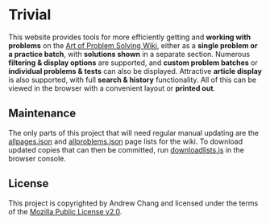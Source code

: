 # Trivial

This website provides tools for more efficiently getting and **working with problems** on the [Art of Problem Solving Wiki](https://artofproblemsolving.com/wiki/), either as a **single problem or a practice batch**, with **solutions shown** in a separate section. Numerous **filtering & display options** are supported, and **custom problem batches** or **individual problems & tests** can also be displayed. Attractive **article display** is also supported, with full **search & history** functionality. All of this can be viewed in the browser with a convenient layout or **printed out**.

## Maintenance

The only parts of this project that will need regular manual updating are the [allpages.json](data/allpages.json) and [allproblems.json](data/allproblems.json) page lists for the wiki. To download updated copies that can then be committed, run [downloadlists.js](downloadlists.js) in the browser console.

## License

This project is copyrighted by Andrew Chang and licensed under the terms of the [Mozilla Public License v2.0](https://www.mozilla.org/en-US/MPL/2.0/).
